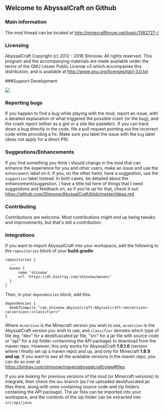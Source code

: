 ## Welcome to AbyssalCraft on Github

### Main information

The mod thread can be located at
http://minecraftforum.net/topic/1582727-/

### Licensing

AbyssalCraft
Copyright (c) 2012 - 2016 Shinoow.
All rights reserved. This program and the accompanying materials
are made available under the terms of the GNU Lesser Public License v3
which accompanies this distribution, and is available at
http://www.gnu.org/licenses/lgpl-3.0.txt

###Support Development

[![](https://s3.amazonaws.com/patreon_public_assets/kaGh5_patreon_name_and_message.png)](https://www.patreon.com/Shinoow)

### Reporting bugs

If you happen to find a bug while playing with the mod, report an issue, with a detailed explanation of what triggered the possible crash (or the bug), and the crash report (either as a gist or a site like pastebin). If you can track down a bug directly in the code, file a pull request pointing out the incorrect code while providing a fix. Make sure you label the issue with the `bug` label (does not apply for a direct PR).

### Suggestions/Enhancements

If you find something you think I should change in the mod that can enhance the experience for you and other users, make an issue and use the `enhancement` label on it. If you, on the other hand, have a suggestion, use the `suggestion` label instead. In both cases, be detailed about the enhancement/suggestion. I have a little list here of things that I need suggestions and feedback on, so if you're up for that, check it out: https://github.com/Shinoow/AbyssalCraft/blob/master/ideas.md

### Contributing

Contributions are welcome. Most contributions might end up being tweaks and improvements, but that's still a contribution.

### Integrations

If you want to import AbyssalCraft into your workspace, add the following to the `repositories` block of your **build.gradle**:

```
repositories {
  ...
  maven {
      name 'shinoow'
      url 'https://dl.bintray.com/shinoow/maven/'
  }
}
```

Then, in your `dependencies` block, add this:

``` 
dependencies {
  deobfCompile "com.shinoow.abyssalcraft:Abyssalcraft:<mcversion>-<acversion>:<classifier>"
}
```

Where `mcversion` is the Minecraft version you wish to use, `acversion` is the AbyssalCraft version you wish to use, and `classifier` denotes which type of file (eg. "dev" for a deobfuscated jar file, "src" for a jar file with source code or "api" for a zip folder contanining the API package) to download from the maven repo.
However, this only works for AbyssalCraft **1.9.1.6** (version where I finally set up a maven repo) and up, and only for Minecraft **1.8.9 and up**. If you want to see all the available versions in the maven repo, you can do so over at https://bintray.com/shinoow/maven/abyssalcraft/view#files

If you are looking for previous versions of the mod (or Minecraft versions) to integrate, then check the `dev` branch (as I've uploaded deobfuscated jar files there, along with ones containing source code and zip folders containing the API package). The jar files can be imported into your workspace, and the contents of the zip folder can be extracted into `src/api/java`.
